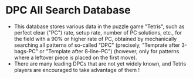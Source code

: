 # DPC All Search Database
- This database stores various data in the puzzle game "Tetris", such as perfect clear ("PC") rate, setup rate, number of PC solutions, etc., for the field with a 90% or higher rate of PC, obtained by mechanically searching all patterns of so-called "DPC" (precisely, "Temprate after 3-bags-PC" or "Template after 8-line-PC") (however, only for patterns where a leftover piece is placed on the first move).
- There are many leading DPCs that are not yet widely known, and Tetris players are encouraged to take advantage of them !
